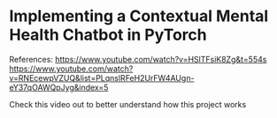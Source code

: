 # Implementing a Contextual Mental Health Chatbot in PyTorch

References:
https://www.youtube.com/watch?v=HSlTFsiK8Zg&t=554s
https://www.youtube.com/watch?v=RNEcewpVZUQ&list=PLqnslRFeH2UrFW4AUgn-eY37qOAWQpJyg&index=5

Check this video out to better understand how this project works

